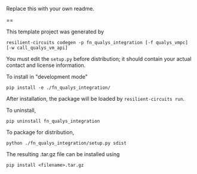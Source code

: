 Replace this with your own readme.

==

This template project was generated by

    resilient-circuits codegen -p fn_qualys_integration [-f qualys_vmpc] [-w call_qualys_vm_api]


You must edit the `setup.py` before distribution;
it should contain your actual contact and license information.

To install in "development mode"

    pip install -e ./fn_qualys_integration/

After installation, the package will be loaded by `resilient-circuits run`.


To uninstall,

    pip uninstall fn_qualys_integration


To package for distribution,

    python ./fn_qualys_integration/setup.py sdist

The resulting .tar.gz file can be installed using

    pip install <filename>.tar.gz
